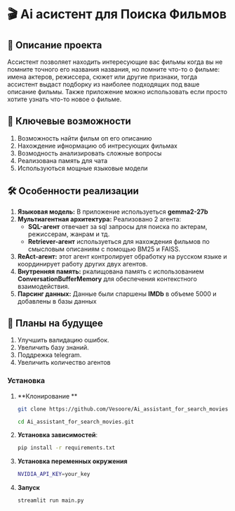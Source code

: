# 🎬 Ai асистент для Поиска Фильмов
## 📜 Описание проекта

Ассистент позволяет находить интересующие вас фильмы когда вы не помните точного его названия названия, но помните что-то о фильме: имена актеров, режиссера, сюжет или другие признаки, тогда ассистент выдаст подборку из наиболее подходящих под ваше описание фильмы. Также приложение можно использовать если просто хотите узнать что-то новое о фильме.

  
## 🚀 Ключевые возможности

1. Возможность найти фильм оп его описанию
2. Нахождение ифнормацию об интресующих фильмах
3. Возмодность анализировать сложные вопросы
4. Реализована память для чата
5. Используються мощные языковые модели
## 🛠 Особенности реализации

1. **Языковая модель:** В приложение используеться **gemma2-27b**
2. **Мультиагентная архитектура:** Реализовано 2 агента:
   - **SQL-агент** отвечает за sql запросы для поиска по актерам, режиссерам, жанрам и тд.
   - **Retriever-агент** используеться для нахождения фильмов по смысловым описаниям с помощью BM25 и FAISS.
3. **ReAct-агент:** этот агент контролирует обработку на русском языке и координирует работу других двух агентов.
4. **Внутренняя память:** ркалищована память с использованием **ConversationBufferMemory** для обеспечения контекстного взаимодействия.
5. **Парсинг данных:** Данные были спаршены **IMDb** в объеме 5000 и добавлены в базы данных
   

## 🔮 Планы на будущее

1. Улучшить валидацию ошибок.
2. Увеличить базу знаний.
3. Поддрежка telegram.
4. Увеличить количество агентов

### Установка

1. **Клонирование **
   ```bash
   git clone https://github.com/Vesoore/Ai_assistant_for_search_movies.git
   
   cd Ai_assistant_for_search_movies.git
   ```
2. **Установка зависимостей**:
   ```bash
   pip install -r requirements.txt
   ```
4. **Установка переменных окружения** 
   ```bash
   NVIDIA_API_KEY=your_key
   ```
5. **Запуск**
    ```bash
   streamlit run main.py
   ```

